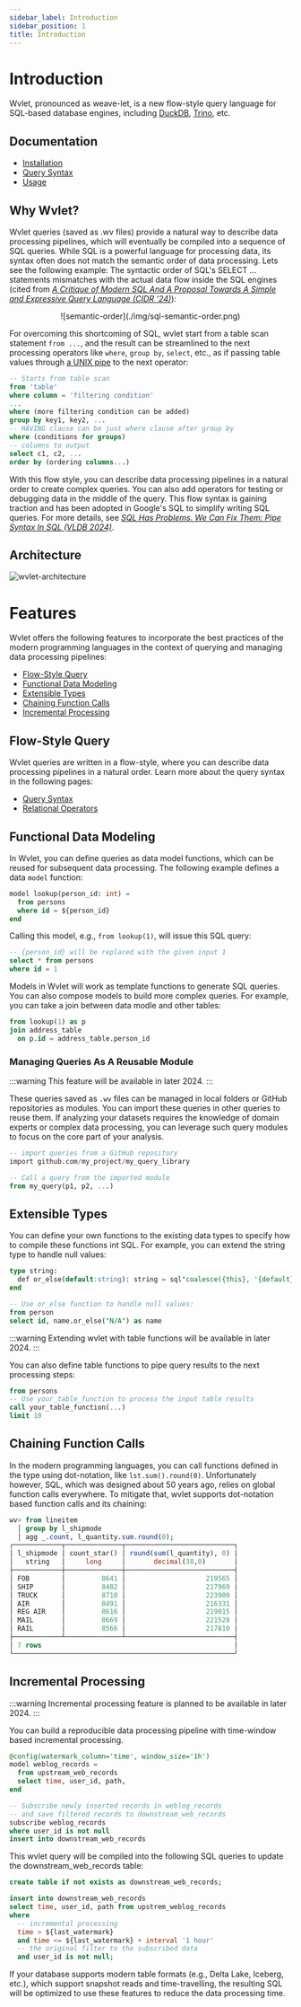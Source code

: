 ```yaml
---
sidebar_label: Introduction
sidebar_position: 1
title: Introduction
---
```



# Introduction

Wvlet, pronounced as weave-let, is a new flow-style query language for SQL-based database engines, including [DuckDB](https://duckdb.org/), [Trino](https://trino.io/), etc.


## Documentation

- [Installation](./usage/install)
- [Query Syntax](./syntax/)
- [Usage](./usage/repl)


## Why Wvlet?

Wvlet queries (saved as .wv files) provide a natural way to describe data processing pipelines, which will eventually be compiled into a sequence of SQL queries. While SQL is a powerful language for processing data, its syntax often does not match the semantic order of data processing. Lets see the following example: The syntactic order of SQL's SELECT ... statements mismatches with the actual data flow inside the SQL engines (cited from _[A Critique of Modern SQL And A Proposal Towards A Simple and Expressive Query Language (CIDR '24)](https://www.cidrdb.org/cidr2024/papers/p48-neumann.pdf)_):

<center>
![semantic-order](./img/sql-semantic-order.png)
</center>

For overcoming this shortcoming of SQL, wvlet start from a table scan statement `from ...`, and the result can be streamlined to the next processing operators like `where`, `group by`, `select`, etc., as if passing table values through [a UNIX pipe](https://en.wikipedia.org/wiki/Pipeline_(Unix)) to the next operator:

```sql
-- Starts from table scan
from 'table'
where column = 'filtering condition'
...
where (more filtering condition can be added)
group by key1, key2, ...
-- HAVING clause can be just where clause after group by
where (conditions for groups)
-- columns to output
select c1, c2, ...
order by (ordering columns...)
```
With this flow style, you can describe data processing pipelines in a natural order to create complex queries. You can also add operators for testing or debugging data in the middle of the query. This flow syntax is gaining traction and has been adopted in Google's SQL to simplify writing SQL queries. For more details, see _[SQL Has Problems. We Can Fix Them: Pipe Syntax In SQL (VLDB 2024)](https://research.google/pubs/sql-has-problems-we-can-fix-them-pipe-syntax-in-sql/)_.

## Architecture

![wvlet-architecture](./img/wvlet-architecture.svg)


# Features

Wvlet offers the following features to incorporate the best practices of the modern programming languages in the context of querying and managing data processing pipelines:

- [Flow-Style Query](#flow-style-query)
- [Functional Data Modeling](#functional-data-modeling)
- [Extensible Types](#extensible-types)
- [Chaining Function Calls](#chaining-function-calls)
- [Incremental Processing](#incremental-processing)

## Flow-Style Query 

Wvlet queries are written in a flow-style, where you can describe data processing pipelines in a natural order. Learn more about the query syntax in the following pages:

- [Query Syntax](./syntax) 
- [Relational Operators](./syntax/relational-operators)


## Functional Data Modeling

In Wvlet, you can define queries as data model functions, which can be reused for subsequent data processing. The following example defines a data `model` function:
```sql
model lookup(person_id: int) =
  from persons
  where id = ${person_id}
end
```

Calling this model, e.g., `from lookup(1)`, will issue this SQL query:
```sql
-- {person_id} will be replaced with the given input 1
select * from persons
where id = 1
```
Models in Wvlet will work as template functions to generate SQL queries. You can also compose models to build more complex queries. For example, you can take a join between data modle and other tables:
```sql
from lookup(1) as p
join address_table 
  on p.id = address_table.person_id
```

### Managing Queries As A Reusable Module

:::warning
This feature will be available in later 2024.
:::

These queries saved as `.wv` files can be managed in local folders or GitHub repositories as modules. You can import these queries in other queries to reuse them. If analyzing your datasets requires the knowledge of domain experts or complex data processing, you can leverage such query modules to focus on the core part of your analysis.

```sql
-- import queries from a GitHub repository
import github.com/my_project/my_query_library

-- Call a query from the imported module
from my_query(p1, p2, ...)
```

## Extensible Types

You can define your own functions to the existing data types to specify how to compile these functions int SQL. For example, you can extend the string type to handle null values:

```sql
type string:
  def or_else(default:string): string = sql"coalesce({this}, '{default}')"
end

-- Use or_else function to handle null values:
from person
select id, name.or_else("N/A") as name
```

:::warning
Extending wvlet with table functions will be available in later 2024.
:::

You can also define table functions to pipe query results to the next processing steps:
```sql
from persons
-- Use your_table_function to process the input table results
call your_table_function(...)
limit 10
```

## Chaining Function Calls

In the modern programming languages, you can call functions defined in the type using dot-notation, like `lst.sum().round(0)`. Unfortunately however, SQL, which was designed about 50 years ago, relies on global function calls everywhere. To mitigate that, wvlet supports dot-notation based function calls and its chaining:

```sql
wv> from lineitem
  │ group by l_shipmode
  │ agg _.count, l_quantity.sum.round(0);
┌────────────┬──────────────┬───────────────────────────┐
│ l_shipmode │ count_star() │ round(sum(l_quantity), 0) │
│   string   │     long     │       decimal(38,0)       │
├────────────┼──────────────┼───────────────────────────┤
│ FOB        │         8641 │                    219565 │
│ SHIP       │         8482 │                    217969 │
│ TRUCK      │         8710 │                    223909 │
│ AIR        │         8491 │                    216331 │
│ REG AIR    │         8616 │                    219015 │
│ MAIL       │         8669 │                    221528 │
│ RAIL       │         8566 │                    217810 │
├────────────┴──────────────┴───────────────────────────┤
│ 7 rows                                                │
└───────────────────────────────────────────────────────┘
```

## Incremental Processing

:::warning
Incremental processing feature is planned to be available in later 2024.
:::

You can build a reproducible data processing pipeline with time-window based incremental processing.

```sql
@config(watermark_column='time', window_size='1h')
model weblog_records =
  from upstream_web_records
  select time, user_id, path,
end

-- Subscribe newly inserted records in weblog_records
-- and save filtered records to downstream_web_records
subscribe weblog_records
where user_id is not null
insert into downstream_web_records
```

This wvlet query will be compiled into the following SQL queries to update the downstream_web_records table:
```sql
create table if not exists as downstream_web_records;

insert into downstream_web_records
select time, user_id, path from upstrem_weblog_records
where
  -- incremental processing
  time > ${last_watermark}
  and time <= ${last_watermark} + interval '1 hour'
  -- the original filter to the subscribed data
  and user_id is not null;
```

If your database supports modern table formats (e.g., Delta Lake, Iceberg, etc.), which support snapshot reads and time-travelling, the resulting SQL will be optimized to use these features to reduce the data processing time.

